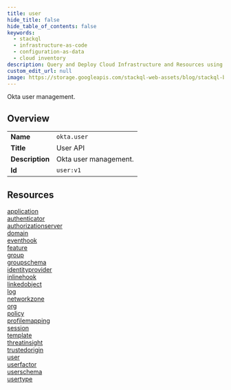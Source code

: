 ```yaml
---
title: user
hide_title: false
hide_table_of_contents: false
keywords:
  - stackql
  - infrastructure-as-code
  - configuration-as-data
  - cloud inventory
description: Query and Deploy Cloud Infrastructure and Resources using SQL
custom_edit_url: null
image: https://storage.googleapis.com/stackql-web-assets/blog/stackql-blog-post-featured-image.png
---
```

Okta user management.  
    

## Overview
<table><tbody>
<tr><td><b>Name</b></td><td><code>okta.user</code></td></tr>
<tr><td><b>Title</b></td><td>User API</td></tr>
<tr><td><b>Description</b></td><td>Okta user management.</td></tr>
<tr><td><b>Id</b></td><td><code>user:v1</code></td></tr>
</tbody></table>

## Resources
<div class="row">
<div class="providerDocColumn">
<a href="/providers/okta/user/application/index.md">application</a><br />
<a href="/providers/okta/user/authenticator/index.md">authenticator</a><br />
<a href="/providers/okta/user/authorizationserver/index.md">authorizationserver</a><br />
<a href="/providers/okta/user/domain/index.md">domain</a><br />
<a href="/providers/okta/user/eventhook/index.md">eventhook</a><br />
<a href="/providers/okta/user/feature/index.md">feature</a><br />
<a href="/providers/okta/user/group/index.md">group</a><br />
<a href="/providers/okta/user/groupschema/index.md">groupschema</a><br />
<a href="/providers/okta/user/identityprovider/index.md">identityprovider</a><br />
<a href="/providers/okta/user/inlinehook/index.md">inlinehook</a><br />
<a href="/providers/okta/user/linkedobject/index.md">linkedobject</a><br />
<a href="/providers/okta/user/log/index.md">log</a><br />
</div>
<div class="providerDocColumn">
<a href="/providers/okta/user/networkzone/index.md">networkzone</a><br />
<a href="/providers/okta/user/org/index.md">org</a><br />
<a href="/providers/okta/user/policy/index.md">policy</a><br />
<a href="/providers/okta/user/profilemapping/index.md">profilemapping</a><br />
<a href="/providers/okta/user/session/index.md">session</a><br />
<a href="/providers/okta/user/template/index.md">template</a><br />
<a href="/providers/okta/user/threatinsight/index.md">threatinsight</a><br />
<a href="/providers/okta/user/trustedorigin/index.md">trustedorigin</a><br />
<a href="/providers/okta/user/user/index.md">user</a><br />
<a href="/providers/okta/user/userfactor/index.md">userfactor</a><br />
<a href="/providers/okta/user/userschema/index.md">userschema</a><br />
<a href="/providers/okta/user/usertype/index.md">usertype</a><br />
</div>
</div>

